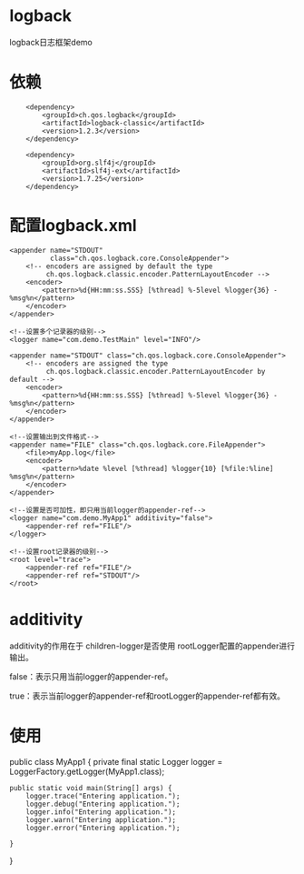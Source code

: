 # logback
logback日志框架demo

# 依赖
        <dependency>
            <groupId>ch.qos.logback</groupId>
            <artifactId>logback-classic</artifactId>
            <version>1.2.3</version>
        </dependency>

        <dependency>
            <groupId>org.slf4j</groupId>
            <artifactId>slf4j-ext</artifactId>
            <version>1.7.25</version>
        </dependency>

# 配置logback.xml
<?xml version="1.0" encoding="UTF-8" ?>
<configuration>

    <appender name="STDOUT"
              class="ch.qos.logback.core.ConsoleAppender">
        <!-- encoders are assigned by default the type
             ch.qos.logback.classic.encoder.PatternLayoutEncoder -->
        <encoder>
            <pattern>%d{HH:mm:ss.SSS} [%thread] %-5level %logger{36} - %msg%n</pattern>
        </encoder>
    </appender>

    <!--设置多个记录器的级别-->
    <logger name="com.demo.TestMain" level="INFO"/>

    <appender name="STDOUT" class="ch.qos.logback.core.ConsoleAppender">
        <!-- encoders are assigned the type
             ch.qos.logback.classic.encoder.PatternLayoutEncoder by default -->
        <encoder>
            <pattern>%d{HH:mm:ss.SSS} [%thread] %-5level %logger{36} - %msg%n</pattern>
        </encoder>
    </appender>

    <!--设置输出到文件格式-->
    <appender name="FILE" class="ch.qos.logback.core.FileAppender">
        <file>myApp.log</file>
        <encoder>
            <pattern>%date %level [%thread] %logger{10} [%file:%line] %msg%n</pattern>
        </encoder>
    </appender>

    <!--设置是否可加性，即只用当前logger的appender-ref-->
    <logger name="com.demo.MyApp1" additivity="false">
        <appender-ref ref="FILE"/>
    </logger>

    <!--设置root记录器的级别-->
    <root level="trace">
        <appender-ref ref="FILE"/>
        <appender-ref ref="STDOUT"/>
    </root>
</configuration>

# additivity
additivity的作用在于 children-logger是否使用 rootLogger配置的appender进行输出。

false：表示只用当前logger的appender-ref。

true：表示当前logger的appender-ref和rootLogger的appender-ref都有效。

# 使用
public class MyApp1 {
    private final static Logger logger = LoggerFactory.getLogger(MyApp1.class);

    public static void main(String[] args) {
        logger.trace("Entering application.");
        logger.debug("Entering application.");
        logger.info("Entering application.");
        logger.warn("Entering application.");
        logger.error("Entering application.");

    }
}


